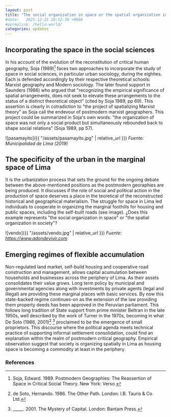```yaml
---
layout: post
title: "The social organization in space or the spatial organization in society"
#date:   2021-12-15 16:52:30 +0900
#permalink: /hello-world/
categories: updates
---
```


## Incorporating the space in the social sciences

In his account of the evolution of the reconstitution of critical human geography, Soja (1989)[^1] faces two approaches to incorporate the study of space in social sciences, in particular urban sociology, during the eighties. Each is defended accordingly by their respective theoretical schools: Marxist geography and Modern sociology. The later found support in Saunders (1986) who argued that "recognizing the empirical significance of spatial arrangements, does not seek to elevate these arrangements to the status of a distinct theoretical object" (cited by Soja 1989, pp 69). This assertion is clearly in cotradiction to "the project of spatializing Marxist theory" as Soja call the endevour of postmodern marxist geographers. This project could be summarized in Soja's own words: "the organization of space was not only a social product but simultaneously rebounded back to shape social relations" (Soja 1989, pp 57).

![pasamayito]({{ "/assets/pasamayito.jpg" | relative_url }})
*Fuente: Municipalidad de Lima (2019)*

## The specificity of the urban in the marginal space of Lima

It is the urbanization process that sets the ground for the ongoing debate between the above-mentioned positions as the postmodern georaphies are being produced. It discusses if the role of social and political action in the production of space deserves a place in the teoretical of the reconstructed historical and geographical materialism. The struggle for space in Lima led individuals to cooperate in organizing the marginal foothills for housing and public spaces, including the self-built roads (see image). ¿Does this example represents "the social organization in space" or "the spatial organization in society"?

![vendo]({{ "/assets/vendo.jpg" | relative_url }})
*Fuente: <https://www.adondevivir.com>*

## Emerging regimes of flexible accumulation

Non-regulated land market, self-build housing and cooperative  road construction and management, allows capital acumulation between households and businesses across the periphery of Lima. As their assets consolidates their value grows. Long term policy by municipal and governmental agencies along with investments by private agents (legal and illegal) are providing these marginal places with basic services.
By now this state-backed regime continues-on as the extension of the law providing them property deeds has been approved in the Peruvian parliament. This follows long tradition of State support from prime minister Beltran in the late 1950s, well described by the work of Turner in the 1970s, becoming in what De Soto (1986, 2001)[^2] [^3] proclaimed to be the emergence of small proprietors. This discourse where the political agenda meets technical practice of supporting informal settlement consolidation, could find an explanation within the realm of postmodern critical geography. Empirical observation suggest that society is organizing spatially in Lima as housing space is becoming a commodity at least in the periphery.

### References

[^1]: Soja, Edward. 1989. Postmodern Geographies: The Reassertion of Space in Critical Social Theory. New York: Verso.

[^2]: de Soto, Hernando. 1986. The Other Path. London: I.B. Tauris & Co Ltd.

[^3]: _____. 2001. The Mystery of Capital. London: Bantam Press.
